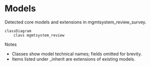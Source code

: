 # Models

Detected core models and extensions in mgmtsystem_review_survey.

```mermaid
classDiagram
    class mgmtsystem_review
```

Notes
- Classes show model technical names; fields omitted for brevity.
- Items listed under _inherit are extensions of existing models.
